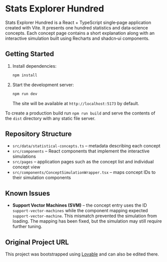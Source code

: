# Stats Explorer Hundred

Stats Explorer Hundred is a React + TypeScript single‑page application created with Vite. It presents one hundred statistics and data‑science concepts. Each concept page contains a short explanation along with an interactive simulation built using Recharts and shadcn‑ui components.

## Getting Started

1. Install dependencies:
   ```sh
   npm install
   ```
2. Start the development server:
   ```sh
   npm run dev
   ```
   The site will be available at `http://localhost:5173` by default.

To create a production build run `npm run build` and serve the contents of the `dist` directory with any static file server.

## Repository Structure

- `src/data/statistical-concepts.ts` – metadata describing each concept
- `src/components` – React components that implement the interactive simulations
- `src/pages` – application pages such as the concept list and individual concept view
- `src/components/ConceptSimulationWrapper.tsx` – maps concept IDs to their simulation components

## Known Issues

- **Support Vector Machines (SVM)** – the concept entry uses the ID `support-vector-machines` while the component mapping expected `support-vector-machine`. This mismatch prevented the simulation from loading. The mapping has been fixed, but the simulation may still require further tuning.

## Original Project URL

This project was bootstrapped using [Lovable](https://lovable.dev/projects/a7d8effa-e17c-4d8c-869c-0eed85657545) and can also be edited there.
